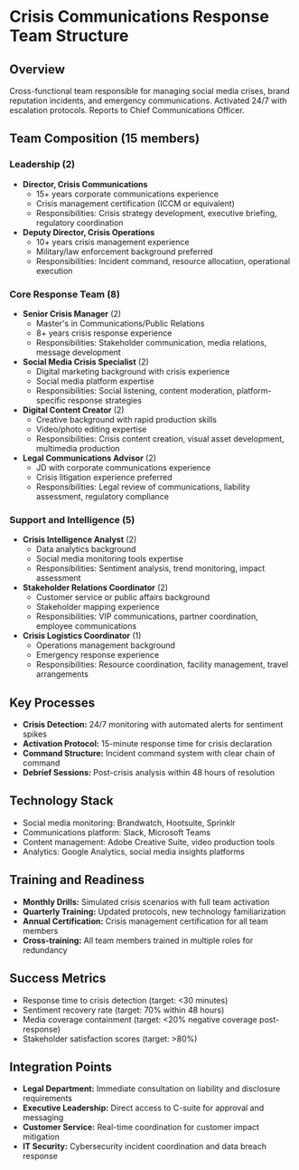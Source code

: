 # Crisis Communications Response Team Structure

## Overview
Cross-functional team responsible for managing social media crises, brand reputation incidents, and emergency communications. Activated 24/7 with escalation protocols. Reports to Chief Communications Officer.

## Team Composition (15 members)

### Leadership (2)
- **Director, Crisis Communications**
  - 15+ years corporate communications experience
  - Crisis management certification (ICCM or equivalent)
  - Responsibilities: Crisis strategy development, executive briefing, regulatory coordination
- **Deputy Director, Crisis Operations**
  - 10+ years crisis management experience
  - Military/law enforcement background preferred
  - Responsibilities: Incident command, resource allocation, operational execution

### Core Response Team (8)
- **Senior Crisis Manager** (2)
  - Master's in Communications/Public Relations
  - 8+ years crisis response experience
  - Responsibilities: Stakeholder communication, media relations, message development
- **Social Media Crisis Specialist** (2)
  - Digital marketing background with crisis experience
  - Social media platform expertise
  - Responsibilities: Social listening, content moderation, platform-specific response strategies
- **Digital Content Creator** (2)
  - Creative background with rapid production skills
  - Video/photo editing expertise
  - Responsibilities: Crisis content creation, visual asset development, multimedia production
- **Legal Communications Advisor** (2)
  - JD with corporate communications experience
  - Crisis litigation experience preferred
  - Responsibilities: Legal review of communications, liability assessment, regulatory compliance

### Support and Intelligence (5)
- **Crisis Intelligence Analyst** (2)
  - Data analytics background
  - Social media monitoring tools expertise
  - Responsibilities: Sentiment analysis, trend monitoring, impact assessment
- **Stakeholder Relations Coordinator** (2)
  - Customer service or public affairs background
  - Stakeholder mapping experience
  - Responsibilities: VIP communications, partner coordination, employee communications
- **Crisis Logistics Coordinator** (1)
  - Operations management background
  - Emergency response experience
  - Responsibilities: Resource coordination, facility management, travel arrangements

## Key Processes
- **Crisis Detection:** 24/7 monitoring with automated alerts for sentiment spikes
- **Activation Protocol:** 15-minute response time for crisis declaration
- **Command Structure:** Incident command system with clear chain of command
- **Debrief Sessions:** Post-crisis analysis within 48 hours of resolution

## Technology Stack
- Social media monitoring: Brandwatch, Hootsuite, Sprinklr
- Communications platform: Slack, Microsoft Teams
- Content management: Adobe Creative Suite, video production tools
- Analytics: Google Analytics, social media insights platforms

## Training and Readiness
- **Monthly Drills:** Simulated crisis scenarios with full team activation
- **Quarterly Training:** Updated protocols, new technology familiarization
- **Annual Certification:** Crisis management certification for all team members
- **Cross-training:** All team members trained in multiple roles for redundancy

## Success Metrics
- Response time to crisis detection (target: <30 minutes)
- Sentiment recovery rate (target: 70% within 48 hours)
- Media coverage containment (target: <20% negative coverage post-response)
- Stakeholder satisfaction scores (target: >80%)

## Integration Points
- **Legal Department:** Immediate consultation on liability and disclosure requirements
- **Executive Leadership:** Direct access to C-suite for approval and messaging
- **Customer Service:** Real-time coordination for customer impact mitigation
- **IT Security:** Cybersecurity incident coordination and data breach response
